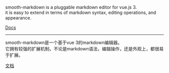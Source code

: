 smooth-markdown is a pluggable markdown editor for vue.js 3.  
it is easy to extend in terms of markdown syntax, editing operations, and appearance.

[Docs](https://tinywisp.github.io/smooth-markdown/?lang=en)

---

smooth-markdown是一个基于vue 3的markdown编辑器。  
它拥有较强的扩展机制，不论是markdown语法，编辑操作，还是外观上，都很易于扩展。

[文档](https://tinywisp.github.io/smooth-markdown/?lang=zh_CN)